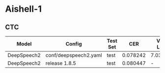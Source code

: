 # Aishell-1

## CTC
| Model | Config | Test Set |  CER | Valid Loss |
| --- | --- | --- | --- | --- |
| DeepSpeech2 | conf/deepspeech2.yaml | test | 0.078242 | 7.036566 |
| DeepSpeech2 | release 1.8.5 | test | 0.080447 | - |
